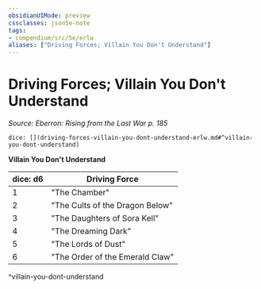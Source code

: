 ```yaml
---
obsidianUIMode: preview
cssclasses: json5e-note
tags:
- compendium/src/5e/erlw
aliases: ["Driving Forces; Villain You Don't Understand"]
---
```

# Driving Forces; Villain You Don't Understand
*Source: Eberron: Rising from the Last War p. 185* 

`dice: [](driving-forces-villain-you-dont-understand-erlw.md#^villain-you-dont-understand)`

**Villain You Don't Understand**

| dice: d6 | Driving Force |
|----------|---------------|
| 1 | "The Chamber" |
| 2 | "The Cults of the Dragon Below" |
| 3 | "The Daughters of Sora Kell" |
| 4 | "The Dreaming Dark" |
| 5 | "The Lords of Dust" |
| 6 | "The Order of the Emerald Claw" |
^villain-you-dont-understand